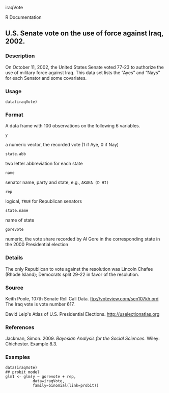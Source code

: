 iraqVote

R Documentation

##  U.S. Senate vote on the use of force against Iraq, 2002.

### Description

On October 11, 2002, the United States Senate voted 77-23 to authorize the use
of military force against Iraq. This data set lists the “Ayes” and “Nays” for
each Senator and some covariates.

### Usage

    data(iraqVote)

### Format

A data frame with 100 observations on the following 6 variables.

`y`

a numeric vector, the recorded vote (1 if Aye, 0 if Nay)

`state.abb`

two letter abbreviation for each state

`name`

senator name, party and state, e.g., `AKAKA (D HI)`

`rep`

logical, `TRUE` for Republican senators

`state.name`

name of state

`gorevote`

numeric, the vote share recorded by Al Gore in the corresponding state in the
2000 Presidential election

### Details

The only Republican to vote against the resolution was Lincoln Chafee (Rhode
Island); Democrats split 29-22 in favor of the resolution.

### Source

Keith Poole, 107th Senate Roll Call Data. <ftp://voteview.com/sen107kh.ord>
The Iraq vote is vote number 617.

David Leip's Atlas of U.S. Presidential Elections.
<http://uselectionatlas.org>

### References

Jackman, Simon. 2009. _Bayesian Analysis for the Social Sciences_. Wiley:
Chichester. Example 8.3.

### Examples

    
    data(iraqVote)
    ## probit model
    glm1 <- glm(y ~ gorevote + rep,
                data=iraqVote,
                family=binomial(link=probit))

